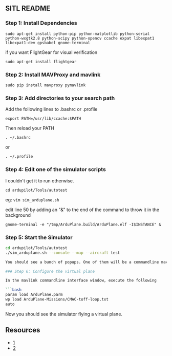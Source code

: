 ## SITL README

### Step 1: Install Dependencies

```sudo apt-get install python-pip python-matplotlib python-serial python-wxgtk2.8 python-scipy python-opencv ccache expat libexpat1 libexpat1-dev gpsbabel gnome-terminal```

if you want FlightGear for visual verification

```sudo apt-get install flightgear```

### Step 2: Install MAVProxy and mavlink

```sudo pip install mavproxy pymavlink```

### Step 3: Add directories to your search path

Add the following lines to .bashrc or .profile

```export PATH=/usr/lib/ccache:$PATH```

Then reload your PATH

```. ~/.bashrc```

or

```. ~/.profile```

### Step 4: Edit one of the simulator scripts

I couldn't get it to run otherwise.

```cd ardupilot/Tools/autotest```

eg: ```vim sim_arduplane.sh```

edit line 50 by adding an "&" to the end of the command to throw it in the background

```gnome-terminal -e "/tmp/ArduPlane.build/ArduPlane.elf -I$INSTANCE" &```

### Step 5: Start the Simulator

```bash
cd ardupilot/Tools/autotest
./sim_arduplane.sh --console --map --aircraft test

You should see a bunch of popups. One of them will be a commandline mavlink interface

### Step 6: Configure the virtual plane

In the mavlink commandline interface window, execute the following

```bash
param load ArduPlane.parm
wp load ArduPlane-Missions/CMAC-toff-loop.txt
auto
```

Now you should see the simulator flying a virtual plane.

## Resources
- [1](http://dev.ardupilot.com/wiki/setting-up-sitl-on-linux/)
- [2](http://diydrones.com/forum/topics/apm-sitl-with-flightgear-and-ubuntu?id=705844%3ATopic%3A955083&page=3#comments)